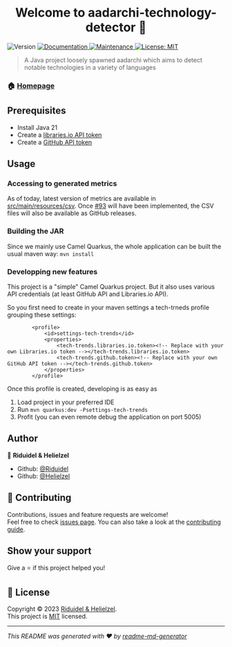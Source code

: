 <h1 align="center">Welcome to aadarchi-technology-detector 👋</h1>
<p>
  <img alt="Version" src="https://img.shields.io/badge/version-1.00-blue.svg?cacheSeconds=2592000" />
  <a href="https://github.com/kefranabg/readme-md-generator#readme" target="_blank">
    <img alt="Documentation" src="https://img.shields.io/badge/documentation-yes-brightgreen.svg" />
  </a>
  <a href="https://github.com/kefranabg/readme-md-generator/graphs/commit-activity" target="_blank">
    <img alt="Maintenance" src="https://img.shields.io/badge/Maintained%3F-yes-green.svg" />
  </a>
  <a href="https://github.com/kefranabg/readme-md-generator/blob/master/LICENSE" target="_blank">
    <img alt="License: MIT" src="https://img.shields.io/github/license/kefranabg/aadarchi-technology-detector" />
  </a>
</p>

> A Java project loosely spawned aadarchi which aims to detect notable technologies in a variety of languages

### 🏠 [Homepage](https://github.com/Riduidel/aadarchi-technology-detector)

## Prerequisites

* Install Java 21
* Create a [libraries.io API token](https://libraries.io/api#:~:text=API%20Docs-,authentication,-All%20API%20requests)
* Create a [GitHub API token](https://docs.github.com/en/rest/authentication/authenticating-to-the-rest-api?apiVersion=2022-11-28)

## Usage

### Accessing to generated metrics

As of today, latest version of metrics are available in [src/main/resources/csv](https://github.com/Riduidel/aadarchi-technology-detector/tree/main/src/main/resources/csv).
Once [#93](https://github.com/Riduidel/aadarchi-technology-detector/issues/93) will have been implemented, the CSV files will also be available as GitHub releases.

### Building the JAR

Since we mainly use Camel Quarkus, the whole application can be built the usual maven way: `mvn install`

### Developping new features

This project is a "simple" Camel Quarkus project.
But it also uses various API credentials (at least GitHub API and Libraries.io API).

So you first need to create in your maven settings a tech-trneds profile grouping these settings:

```
		<profile>
			<id>settings-tech-trends</id>
			<properties>
				<tech-trends.libraries.io.token><!-- Replace with your own Libraries.io token --></tech-trends.libraries.io.token>
				<tech-trends.github.token><!-- Replace with your own GitHub API token --></tech-trends.github.token>
			</properties>
		</profile>
```

Once this profile is created, developing is as easy as

1. Load project in your preferred IDE
2. Run `mvn quarkus:dev -Psettings-tech-trends`
3. Profit (you can even remote debug the application on port 5005)

## Author

👤 **Riduidel & Helielzel**

* Github: [@Riduidel](https://github.com/riduidel)
* Github: [@Helielzel](https://github.com/helielzel)

## 🤝 Contributing

Contributions, issues and feature requests are welcome!<br />Feel free to check [issues page](https://github.com/kefranabg/readme-md-generator/issues). You can also take a look at the [contributing guide](https://github.com/kefranabg/readme-md-generator/blob/master/CONTRIBUTING.md).

## Show your support

Give a ⭐️ if this project helped you!

## 📝 License

Copyright © 2023 [Riduidel & Helielzel](https://github.com/Helielzel).<br />
This project is [MIT](https://github.com/kefranabg/readme-md-generator/blob/master/LICENSE) licensed.

***
_This README was generated with ❤️ by [readme-md-generator](https://github.com/kefranabg/readme-md-generator)_